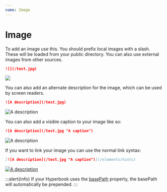 ```yaml
---
name: Image
---
```


# Image

To add an image use this. You should prefix local images with a slash. These
will be loaded from your public directory. You can also use external images
from other sources.

```md
![](/test.jpg)
```

![](/test.jpg)

You can also add an alternate description for the image, which can be used by screen readers.

```md
![A description](/test.jpg)
```

![A description](/test.jpg)

You can also add a visible caption to your image like so:

```md
![A description](/test.jpg "A caption")
```

![A description](/test.jpg "A caption")

If you want to link your image you can use the normal link syntax:

```md
[![A description](/test.jpg "A caption")](/elements/hints)
```

[![A description](/test.jpg "A caption")](/elements/hints)

:::alert{info}
If your Hyperbook uses the [basePath](/configuration/book) property, the basePath will automatically be prepended.
:::
